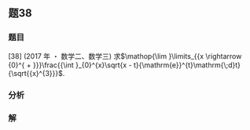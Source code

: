 ## 题38
### 题目
[38] (2017 年 ・ 数学二、数学三) 求$\mathop{\lim }\limits_{{x \rightarrow  {0}^{ + }}}\frac{{\int }_{0}^{x}\sqrt{x - t}{\mathrm{e}}^{t}\mathrm{\;d}t}{\sqrt{{x}^{3}}}$.
### 分析

### 解